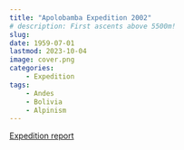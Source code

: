 ```yaml
---
title: "Apolobamba Expedition 2002"
# description: First ascents above 5500m!
slug: 
date: 1959-07-01
lastmod: 2023-10-04
image: cover.png
categories:
    - Expedition
tags:
    - Andes
    - Bolivia
    - Alpinism
---
```


[Expedition report](/documents/apolobamba2002.pdf)


